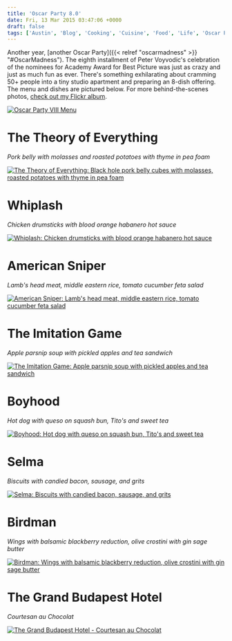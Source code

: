 ```yaml
---
title: 'Oscar Party 8.0'
date: Fri, 13 Mar 2015 03:47:06 +0000
draft: false
tags: ['Austin', 'Blog', 'Cooking', 'Cuisine', 'Food', 'Life', 'Oscar Party', 'Photography']
---
```


Another year, [another Oscar Party]({{< relref "oscarmadness" >}} "#OscarMadness"). The eighth installment of Peter Voyvodic's celebration of the nominees for Academy Award for Best Picture was just as crazy and just as much fun as ever. There's something exhilarating about cramming 50+ people into a tiny studio apartment and preparing an 8-dish offering. The menu and dishes are pictured below. For more behind-the-scenes photos, [check out my Flickr album](https://flic.kr/s/aHsk8Mm9HK).

[![Oscar Party VIII Menu](https://live.staticflickr.com/8656/16442049618_8d5515919e_z.jpg)](https://flic.kr/p/r3VNw7 "Oscar Party VIII Menu by Colin Sullender, on Flickr")

# The Theory of Everything
_Pork belly with molasses and roasted potatoes with thyme in pea foam_

[![The Theory of Everything: Black hole pork belly cubes with molasses, roasted potatoes with thyme in pea foam](https://live.staticflickr.com/8570/16008213243_34f08deb9d_b.jpg)](https://flic.kr/p/qoAh5B "The Theory of Everything: Black hole pork belly cubes with molasses, roasted potatoes with thyme in pea foam by Colin Sullender, on Flickr")

# Whiplash
_Chicken drumsticks with blood orange habanero hot sauce_

[![Whiplash: Chicken drumsticks with blood orange habanero hot sauce](https://live.staticflickr.com/8577/16627972635_35d02c487f_b.jpg)](https://flic.kr/p/rkmGXn "Whiplash: Chicken drumsticks with blood orange habanero hot sauce by Colin Sullender, on Flickr")

# American Sniper
_Lamb's head meat, middle eastern rice, tomato cucumber feta salad_

[![American Sniper: Lamb's head meat, middle eastern rice, tomato cucumber feta salad](https://live.staticflickr.com/8564/16440967100_1046dce2f4_b.jpg)](https://flic.kr/p/r3QfJ1 "American Sniper: Lamb's head meat, middle eastern rice, tomato cucumber feta salad by Colin Sullender, on Flickr")

# The Imitation Game
_Apple parsnip soup with pickled apples and tea sandwich_

[![The Imitation Game: Apple parsnip soup with pickled apples and tea sandwich](https://live.staticflickr.com/8610/16442182459_fb22cd3daa_b.jpg)](https://flic.kr/p/r3Wu1t "The Imitation Game: Apple parsnip soup with pickled apples and tea sandwich by Colin Sullender, on Flickr")

# Boyhood
_Hot dog with queso on squash bun, Tito's and sweet tea_

[![Boyhood: Hot dog with queso on squash bun, Tito's and sweet tea](https://live.staticflickr.com/8644/16627972625_c1768d136c_b.jpg)](https://flic.kr/p/rkmGXc "Boyhood: Hot dog with queso on squash bun, Tito's and sweet tea by Colin Sullender, on Flickr")

# Selma
_Biscuits with candied bacon, sausage, and grits_

[![Selma: Biscuits with candied bacon, sausage, and grits](https://live.staticflickr.com/8564/16602002426_1f381093a4_b.jpg)](https://flic.kr/p/ri4AV9 "Selma: Biscuits with candied bacon, sausage, and grits by Colin Sullender, on Flickr")

# Birdman
_Wings with balsamic blackberry reduction, olive crostini with gin sage butter_

[![Birdman: Wings with balsamic blackberry reduction, olive crostini with gin sage butter](https://live.staticflickr.com/8583/16008212873_9ed5f89b5d_b.jpg)](https://flic.kr/p/qoAgYe "Birdman: Wings with balsamic blackberry reduction, olive crostini with gin sage butter by Colin Sullender, on Flickr")

# The Grand Budapest Hotel
_Courtesan au Chocolat_

[![The Grand Budapest Hotel - Courtesan au Chocolat](https://live.staticflickr.com/8575/16602010586_5af164d382_b.jpg)](https://flic.kr/p/ri4DkQ "The Grand Budapest Hotel - Courtesan au Chocolat by Colin Sullender, on Flickr")